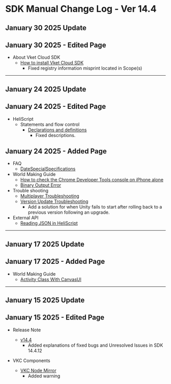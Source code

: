 # SDK Manual Change Log - Ver 14.4

## January 30 2025 Update

## January 30 2025 - Edited Page

- About Vket Cloud SDK
  - [How to install Vket Cloud SDK](https://vrhikky.github.io/VketCloudSDK_Documents/14.4/en/AboutVketCloudSDK/SetupSDK_external.html)
    - Fixed registry information misprint located in Scope(s)

---

## January 24 2025 Update

## January 24 2025 - Edited Page

- HeliScript
    - Statements and flow control
        - [Declarations and definitions](https://vrhikky.github.io/VketCloudSDK_Documents/14.4/en/hs/hs_statement_def.html)
            - Fixed descriptions.

## January 24 2025 - Added Page

- FAQ
    - [DateSpecialSpecifications](https://vrhikky.github.io/VketCloudSDK_Documents/14.4/FAQ/DateSpecialSpecifications.html)
- World Making Guide
    - [How to check the Chrome Developer Tools console on iPhone alone](https://vrhikky.github.io/VketCloudSDK_Documents/14.4/en/WorldMakingGuide/iPhoneConsole.html)
    - [Binary Output Error](https://vrhikky.github.io/VketCloudSDK_Documents/14.4/en/WorldMakingGuide/BinaryOutputError.html)
- Trouble shooting
    - [Multiplayer Troubleshooting](https://vrhikky.github.io/VketCloudSDK_Documents/14.4/en/troubleshooting/MultiplayerTroubleshooting.html)
    - [Version Update Troubleshooting](https://vrhikky.github.io/VketCloudSDK_Documents/14.4/en/troubleshooting/VersionUpdateTroubleshooting.html)
        - Add a solution for when Unity fails to start after rolling back to a previous version following an upgrade.
- External API
  - [Reading JSON in HeliScript](https://vrhikky.github.io/VketCloudSDK_Documents/14.4/en/ExternalAPI/HeliScriptJsonParse.html)

---

## January 17 2025 Update

## January 17 2025 - Added Page

- World Making Guide
    - [Activity Class With CanvasUI](https://vrhikky.github.io/VketCloudSDK_Documents/14.4/en/WorldMakingGuide/ActivityWithCanvasUI.html)

---

## January 15 2025 Update

## January 15 2025 - Edited Page

- Release Note
    - [v14.4](https://vrhikky.github.io/VketCloudSDK_Documents/14.4/en/releasenote/releasenote-14.4.html)
        - Added explanations of fixed bugs and Unresolved Issues in SDK 14.4.12

- VKC Components
    - [VKC Node Mirror](https://vrhikky.github.io/VketCloudSDK_Documents/14.4/en/VKCComponents/VKCNodeMirror.html)
        - Added warning
